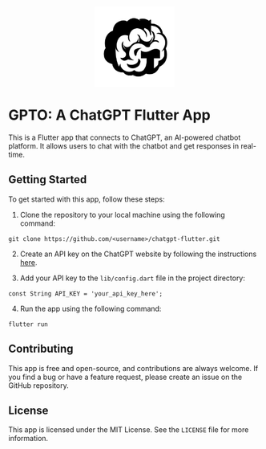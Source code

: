 <img src="assets/images/logo.png" width="160" style="margin: auto; display: block;">


# GPTO: A ChatGPT Flutter App

This is a Flutter app that connects to ChatGPT, an AI-powered chatbot platform. It allows users to chat with the chatbot and get responses in real-time.

## Getting Started

To get started with this app, follow these steps:

1. Clone the repository to your local machine using the following command:

```
git clone https://github.com/<username>/chatgpt-flutter.git
```

2. Create an API key on the ChatGPT website by following the instructions [here](https://chatgpt.com/docs/get-started/api-key/).

3. Add your API key to the `lib/config.dart` file in the project directory:

```
const String API_KEY = 'your_api_key_here';
```

4. Run the app using the following command:

```
flutter run
```

## Contributing

This app is free and open-source, and contributions are always welcome. If you find a bug or have a feature request, please create an issue on the GitHub repository.

## License

This app is licensed under the MIT License. See the `LICENSE` file for more information.